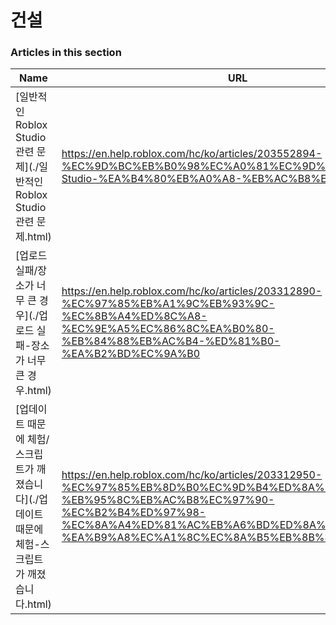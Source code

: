 # 건설  
### Articles in this section
Name|URL
-|-
[일반적인 Roblox Studio 관련 문제](./일반적인 Roblox Studio 관련 문제.html) |https://en.help.roblox.com/hc/ko/articles/203552894-%EC%9D%BC%EB%B0%98%EC%A0%81%EC%9D%B8-Roblox-Studio-%EA%B4%80%EB%A0%A8-%EB%AC%B8%EC%A0%9C
[업로드 실패/장소가 너무 큰 경우](./업로드 실패-장소가 너무 큰 경우.html) |https://en.help.roblox.com/hc/ko/articles/203312890-%EC%97%85%EB%A1%9C%EB%93%9C-%EC%8B%A4%ED%8C%A8-%EC%9E%A5%EC%86%8C%EA%B0%80-%EB%84%88%EB%AC%B4-%ED%81%B0-%EA%B2%BD%EC%9A%B0
[업데이트 때문에 체험/스크립트가 깨졌습니다](./업데이트 때문에 체험-스크립트가 깨졌습니다.html) |https://en.help.roblox.com/hc/ko/articles/203312950-%EC%97%85%EB%8D%B0%EC%9D%B4%ED%8A%B8-%EB%95%8C%EB%AC%B8%EC%97%90-%EC%B2%B4%ED%97%98-%EC%8A%A4%ED%81%AC%EB%A6%BD%ED%8A%B8%EA%B0%80-%EA%B9%A8%EC%A1%8C%EC%8A%B5%EB%8B%88%EB%8B%A4